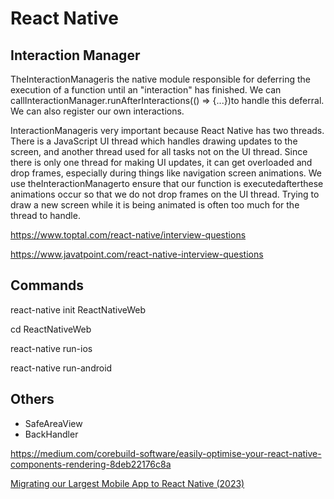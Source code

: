 # React Native

## Interaction Manager

TheInteractionManageris the native module responsible for deferring the execution of a function until an "interaction" has finished. We can callInteractionManager.runAfterInteractions(() => {...})to handle this deferral. We can also register our own interactions.

InteractionManageris very important because React Native has two threads. There is a JavaScript UI thread which handles drawing updates to the screen, and another thread used for all tasks not on the UI thread. Since there is only one thread for making UI updates, it can get overloaded and drop frames, especially during things like navigation screen animations. We use theInteractionManagerto ensure that our function is executedafterthese animations occur so that we do not drop frames on the UI thread. Trying to draw a new screen while it is being animated is often too much for the thread to handle.

https://www.toptal.com/react-native/interview-questions

https://www.javatpoint.com/react-native-interview-questions

## Commands

react-native init ReactNativeWeb

cd ReactNativeWeb

react-native run-ios

react-native run-android

## Others

- SafeAreaView
- BackHandler

https://medium.com/corebuild-software/easily-optimise-your-react-native-components-rendering-8deb22176c8a

[Migrating our Largest Mobile App to React Native (2023)](https://shopify.engineering/migrating-our-largest-mobile-app-to-react-native)
